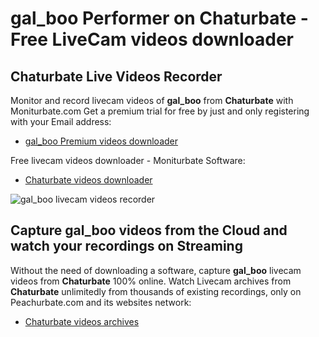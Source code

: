 # gal_boo Performer on Chaturbate - Free LiveCam videos downloader

## Chaturbate Live Videos Recorder

Monitor and record livecam videos of **gal_boo** from **Chaturbate** with Moniturbate.com
Get a premium trial for free by just and only registering with your Email address:
* [gal_boo Premium videos downloader](https://moniturbate.com/request-demo-licence-key.html)

Free livecam videos downloader - Moniturbate Software:
* [Chaturbate videos downloader](https://moniturbate.com/moniturbate-download-software.html)

![gal_boo livecam videos recorder](https://peachurnet.com/templates/moniturbate-software.png)


## Capture gal_boo videos from the Cloud and watch your recordings on Streaming

Without the need of downloading a software, capture **gal_boo** livecam videos from **Chaturbate** 100% online.
Watch Livecam archives from **Chaturbate** unlimitedly from thousands of existing recordings, only on Peachurbate.com and its websites network:
* [Chaturbate videos archives](https://peachurnet.com/)